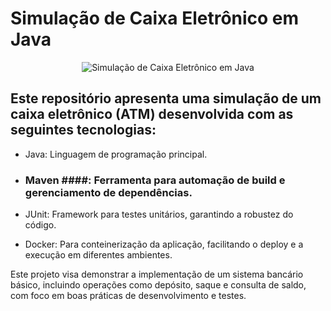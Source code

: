 # Simulação de Caixa Eletrônico em Java

<p align="center">
 <img src="https://media.giphy.com/media/VgFtTf52MvF53jM36a/giphy.gif" alt="Simulação de Caixa Eletrônico em Java"/>
</p>

## Este repositório apresenta uma simulação de um caixa eletrônico (ATM) desenvolvida com as seguintes tecnologias:

- Java: Linguagem de programação principal.

- ### Maven ####: Ferramenta para automação de build e gerenciamento de dependências.

- JUnit: Framework para testes unitários, garantindo a robustez do código.

- Docker: Para conteinerização da aplicação, facilitando o deploy e a execução em diferentes ambientes.

Este projeto visa demonstrar a implementação de um sistema bancário básico, incluindo operações como depósito, saque e consulta de saldo, com foco em boas práticas de desenvolvimento e testes.
